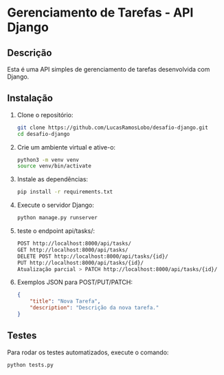 # Gerenciamento de Tarefas - API Django

## Descrição

Esta é uma API simples de gerenciamento de tarefas desenvolvida com Django.

## Instalação

1. Clone o repositório:
    ```bash
    git clone https://github.com/LucasRamosLobo/desafio-django.git
    cd desafio-django
    ```

2. Crie um ambiente virtual e ative-o:
    ```bash
    python3 -m venv venv
    source venv/bin/activate
    ```

3. Instale as dependências:
    ```bash
    pip install -r requirements.txt
    ```

4. Execute o servidor Django:
    ```bash
    python manage.py runserver
    ```
5. teste o endpoint api/tasks/:
    ```bash
    POST http://localhost:8000/api/tasks/
    GET http://localhost:8000/api/tasks/
    DELETE POST http://localhost:8000/api/tasks/{id}/
    PUT http://localhost:8000/api/tasks/{id}/
    Atualização parcial > PATCH http://localhost:8000/api/tasks/{id}/
    ```
6. Exemplos JSON para POST/PUT/PATCH:
    ```json
    {
        "title": "Nova Tarefa",
        "description": "Descrição da nova tarefa."
    }
    ```
## Testes

Para rodar os testes automatizados, execute o comando:
```bash
python tests.py

